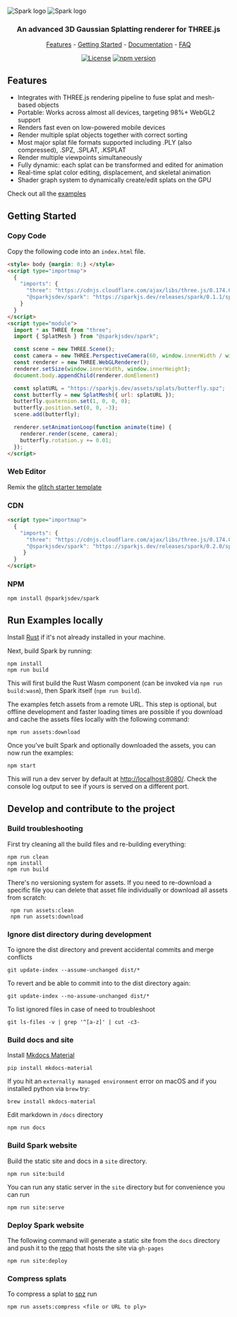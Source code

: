 <p align="center">

  ![Spark logo](https://github.com/user-attachments/assets/5287631a-083c-4c86-80f6-4dca24aa263f#gh-light-mode-only)
  ![Spark logo](https://github.com/user-attachments/assets/91e8d74b-84a5-4073-bd72-d7228f948dc6#gh-dark-mode-only)

  <h3 align="center">An advanced 3D Gaussian Splatting renderer for THREE.js</h3>
  <div align="center">

  [Features](#features) -
  [Getting Started](#getting-started) -
  <a href="https://sparkjs.dev/">Documentation</a> -
  <a href="https://sparkjs.dev/">FAQ</a>
  </div>
  </p>

   <div align="center">

  [![License](https://img.shields.io/badge/license-MIT-%23d43e4c)](https://github.com/sparkjsdev/spark/blob/main/LICENSE)
  [![npm version](https://img.shields.io/npm/v/@sparkjsdev/spark?color=d43e4c)](https://www.npmjs.com/package/@sparkjsdev/spark)

  </div>

<p>
  <a href="https://sparkjs.dev" target="_blank">
    <picture>
    </picture>
  </a>

## Features

- Integrates with THREE.js rendering pipeline to fuse splat and mesh-based objects
- Portable: Works across almost all devices, targeting 98%+ WebGL2 support
- Renders fast even on low-powered mobile devices
- Render multiple splat objects together with correct sorting
- Most major splat file formats supported including .PLY (also compressed), .SPZ, .SPLAT, .KSPLAT
- Render multiple viewpoints simultaneously
- Fully dynamic: each splat can be transformed and edited for animation
- Real-time splat color editing, displacement, and skeletal animation
- Shader graph system to dynamically create/edit splats on the GPU

Check out all the [examples](https://sparkjs.dev/examples/)

## Getting Started

### Copy Code

Copy the following code into an `index.html` file.


```html
<style> body {margin: 0;} </style>
<script type="importmap">
  {
    "imports": {
      "three": "https://cdnjs.cloudflare.com/ajax/libs/three.js/0.174.0/three.module.js",
      "@sparkjsdev/spark": "https://sparkjs.dev/releases/spark/0.1.1/spark.module.js"
    }
  }
</script>
<script type="module">
  import * as THREE from "three";
  import { SplatMesh } from "@sparkjsdev/spark";

  const scene = new THREE.Scene();
  const camera = new THREE.PerspectiveCamera(60, window.innerWidth / window.innerHeight, 0.1, 1000);
  const renderer = new THREE.WebGLRenderer();
  renderer.setSize(window.innerWidth, window.innerHeight);
  document.body.appendChild(renderer.domElement)

  const splatURL = "https://sparkjs.dev/assets/splats/butterfly.spz";
  const butterfly = new SplatMesh({ url: splatURL });
  butterfly.quaternion.set(1, 0, 0, 0);
  butterfly.position.set(0, 0, -3);
  scene.add(butterfly);

  renderer.setAnimationLoop(function animate(time) {
    renderer.render(scene, camera);
    butterfly.rotation.y += 0.01;
  });
</script>
```

### Web Editor

Remix the [glitch starter template](https://glitch.com/edit/#!/sparkjs-dev)

### CDN

```html
<script type="importmap">
  {
    "imports": {
      "three": "https://cdnjs.cloudflare.com/ajax/libs/three.js/0.174.0/three.module.js",
      "@sparkjsdev/spark": "https://sparkjs.dev/releases/spark/0.2.0/spark.module.js"
     }
  }
</script>
```

### NPM

```shell
npm install @sparkjsdev/spark
```

## Run Examples locally

Install [Rust](https://www.rust-lang.org/tools/install) if it's not already installed in your machine.

Next, build Spark by running:
```
npm install
npm run build
```
This will first build the Rust Wasm component (can be invoked via `npm run build:wasm`), then Spark itself (`npm run build`).

The examples fetch assets from a remote URL. This step is optional, but offline development and faster loading times are possible if you download and cache the assets files locally with the following command:
```
npm run assets:download
```

Once you've built Spark and optionally downloaded the assets, you can now run the examples:
```
npm start
```
This will run a dev server by default at [http://localhost:8080/](http://localhost:8080/). Check the console log output to see if yours is served on a different port.

## Develop and contribute to the project

### Build troubleshooting

First try cleaning all the build files and re-building everything:
```
npm run clean
npm install
npm run build
```

There's no versioning system for assets. If you need to re-download a specific file you can delete that asset file individually or download all assets from scratch:

```
 npm run assets:clean
 npm run assets:download
```

### Ignore dist directory during development

To ignore the dist directory and prevent accidental commits and merge conflicts

```
git update-index --assume-unchanged dist/*
```

To revert and be able to commit into to the dist directory again:

```
git update-index --no-assume-unchanged dist/*
```

To list ignored files in case of need to troubleshoot

```
git ls-files -v | grep '^[a-z]' | cut -c3-
```

### Build docs and site

Install [Mkdocs Material](https://squidfunk.github.io/mkdocs-material/)

```
pip install mkdocs-material
```

If you hit an `externally managed environment` error on macOS and if you installed python via `brew` try:

```
brew install mkdocs-material
```

Edit markdown in `/docs` directory

```
npm run docs
```

### Build Spark website

Build the static site and docs in a `site` directory.

```
npm run site:build
```

You can run any static server in the `site` directory but for convenience you can run

```
npm run site:serve
```

### Deploy Spark website

The following command will generate a static site from the `docs` directory and push it to the [repo](https://github.com/sparkjsdev/sparkjs-dev.github.io) that hosts the site via `gh-pages`

```
npm run site:deploy
```

### Compress splats

To compress a splat to [spz](https://scaniverse.com/spz) run

`npm run assets:compress <file or URL to ply>`
